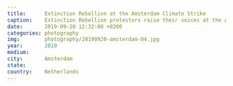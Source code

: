 ```yaml
---
title:  	Extinction Rebellion at the Amsterdam Climate Strike
caption:	Extinction Rebellion protestors raise their voices at the Amsterdam Climate Strike
date:   	2019-09-20 12:32:00 +0200
categories: photography
img:		photography/20190920-amsterdam-04.jpg
year:		2019
medium:
city:		Amsterdam
state:
country:	Netherlands
---
```


